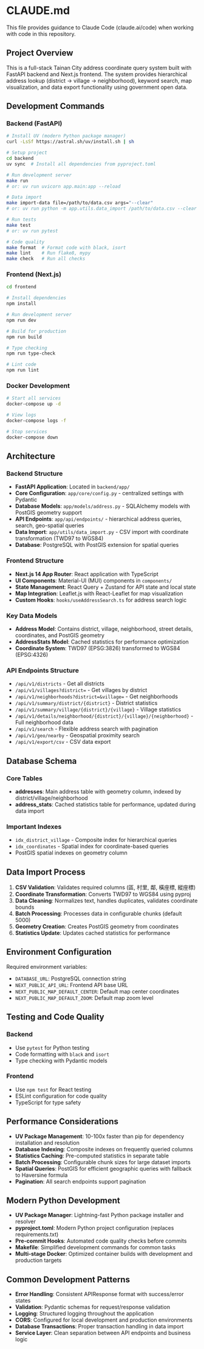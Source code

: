 # CLAUDE.md

This file provides guidance to Claude Code (claude.ai/code) when working with code in this repository.

## Project Overview

This is a full-stack Tainan City address coordinate query system built with FastAPI backend and Next.js frontend. The system provides hierarchical address lookup (district → village → neighborhood), keyword search, map visualization, and data export functionality using government open data.

## Development Commands

### Backend (FastAPI)
```bash
# Install UV (modern Python package manager)
curl -LsSf https://astral.sh/uv/install.sh | sh

# Setup project
cd backend
uv sync  # Install all dependencies from pyproject.toml

# Run development server
make run
# or: uv run uvicorn app.main:app --reload

# Data import
make import-data file=/path/to/data.csv args="--clear"
# or: uv run python -m app.utils.data_import /path/to/data.csv --clear

# Run tests
make test
# or: uv run pytest

# Code quality
make format  # Format code with black, isort
make lint    # Run flake8, mypy
make check   # Run all checks
```

### Frontend (Next.js)
```bash
cd frontend

# Install dependencies
npm install

# Run development server
npm run dev

# Build for production
npm run build

# Type checking
npm run type-check

# Lint code
npm run lint
```

### Docker Development
```bash
# Start all services
docker-compose up -d

# View logs
docker-compose logs -f

# Stop services
docker-compose down
```

## Architecture

### Backend Structure
- **FastAPI Application**: Located in `backend/app/`
- **Core Configuration**: `app/core/config.py` - centralized settings with Pydantic
- **Database Models**: `app/models/address.py` - SQLAlchemy models with PostGIS geometry support
- **API Endpoints**: `app/api/endpoints/` - hierarchical address queries, search, geo-spatial queries
- **Data Import**: `app/utils/data_import.py` - CSV import with coordinate transformation (TWD97 to WGS84)
- **Database**: PostgreSQL with PostGIS extension for spatial queries

### Frontend Structure
- **Next.js 14 App Router**: React application with TypeScript
- **UI Components**: Material-UI (MUI) components in `components/`
- **State Management**: React Query + Zustand for API state and local state
- **Map Integration**: Leaflet.js with React-Leaflet for map visualization
- **Custom Hooks**: `hooks/useAddressSearch.ts` for address search logic

### Key Data Models
- **Address Model**: Contains district, village, neighborhood, street details, coordinates, and PostGIS geometry
- **AddressStats Model**: Cached statistics for performance optimization
- **Coordinate System**: TWD97 (EPSG:3826) transformed to WGS84 (EPSG:4326)

### API Endpoints Structure
- `/api/v1/districts` - Get all districts
- `/api/v1/villages?district=` - Get villages by district
- `/api/v1/neighborhoods?district=&village=` - Get neighborhoods
- `/api/v1/summary/district/{district}` - District statistics
- `/api/v1/summary/village/{district}/{village}` - Village statistics
- `/api/v1/details/neighborhood/{district}/{village}/{neighborhood}` - Full neighborhood data
- `/api/v1/search` - Flexible address search with pagination
- `/api/v1/geo/nearby` - Geospatial proximity search
- `/api/v1/export/csv` - CSV data export

## Database Schema

### Core Tables
- **addresses**: Main address table with geometry column, indexed by district/village/neighborhood
- **address_stats**: Cached statistics table for performance, updated during data import

### Important Indexes
- `idx_district_village` - Composite index for hierarchical queries
- `idx_coordinates` - Spatial index for coordinate-based queries
- PostGIS spatial indexes on geometry column

## Data Import Process

1. **CSV Validation**: Validates required columns (區, 村里, 鄰, 橫座標, 縱座標)
2. **Coordinate Transformation**: Converts TWD97 to WGS84 using pyproj
3. **Data Cleaning**: Normalizes text, handles duplicates, validates coordinate bounds
4. **Batch Processing**: Processes data in configurable chunks (default 5000)
5. **Geometry Creation**: Creates PostGIS geometry from coordinates
6. **Statistics Update**: Updates cached statistics for performance

## Environment Configuration

Required environment variables:
- `DATABASE_URL`: PostgreSQL connection string
- `NEXT_PUBLIC_API_URL`: Frontend API base URL
- `NEXT_PUBLIC_MAP_DEFAULT_CENTER`: Default map center coordinates
- `NEXT_PUBLIC_MAP_DEFAULT_ZOOM`: Default map zoom level

## Testing and Code Quality

### Backend
- Use `pytest` for Python testing
- Code formatting with `black` and `isort`
- Type checking with Pydantic models

### Frontend
- Use `npm test` for React testing
- ESLint configuration for code quality
- TypeScript for type safety

## Performance Considerations

- **UV Package Management**: 10-100x faster than pip for dependency installation and resolution
- **Database Indexing**: Composite indexes on frequently queried columns
- **Statistics Caching**: Pre-computed statistics in separate table
- **Batch Processing**: Configurable chunk sizes for large dataset imports
- **Spatial Queries**: PostGIS for efficient geographic queries with fallback to Haversine formula
- **Pagination**: All search endpoints support pagination

## Modern Python Development

- **UV Package Manager**: Lightning-fast Python package installer and resolver
- **pyproject.toml**: Modern Python project configuration (replaces requirements.txt)
- **Pre-commit Hooks**: Automated code quality checks before commits
- **Makefile**: Simplified development commands for common tasks
- **Multi-stage Docker**: Optimized container builds with development and production targets

## Common Development Patterns

- **Error Handling**: Consistent APIResponse format with success/error states
- **Validation**: Pydantic schemas for request/response validation
- **Logging**: Structured logging throughout the application
- **CORS**: Configured for local development and production environments
- **Database Transactions**: Proper transaction handling in data import
- **Service Layer**: Clean separation between API endpoints and business logic